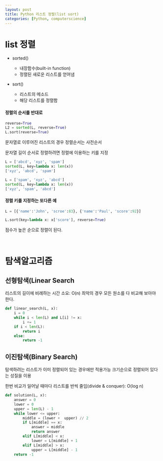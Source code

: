 ```yaml
---
layout: post
title: Python 리스트 정렬(list sort)
categories: [Python, computerscience]
---
```


# list 정렬

* sorted()
    * 내장함수(built-in function)
	* 정렬된 새로운 리스트를 얻어냄

* sort()
	* 리스트의 메소드
	* 해당 리스트를 정렬함

#### 정렬의 순서를 반대로

```python
reverse=True
L2 = sorted(L, reverse=True)
L.sort(reverse=True)
```

문자열로 이루어진 리스트의 경우 정렬순서는 사전순서

문자열 길이 순서로 정렬하려면 정렬에 이용하는 키를 지정

```python
L = ['abcd', 'xyz', 'spam']
sorted(L, key=lambda x: len(x))
['xyz', 'abcd', 'spam']

L = ['spam', 'xyz', 'abcd']
sorted(L, key=lambda x: len(x))
['xyz', 'spam', 'abcd']
```

#### 정렬 키를 지정하는 또다른 예

```python
L = [{'name':'John', 'scroe':83}, {'name':'Paul', 'score':92}]

L.sort(key=lambda x: x['score'], reverse=True)
```

점수가 높은 순으로 정렬이 된다.

<br>

# 탐색알고리즘

## 선형탐색(Linear Search

리스트의 길이에 비례하는 시간 소요: O(n)
최악의 경우 모든 원소를 다 비교해 보아야 한다.

```python
def linear_search(L, x):
    i = 0
    while i < len(L) and L[i] != x:
        i += 1
    if i < len(L):
        return i
    else:
        return -1
```

## 이진탐색(Binary Search)

탐색하려는 리스트가 이미 정렬되어 있는 경우에만 적용가능
크기순으로 정렬되어 있다는 성질을 이용

한번 비교가 일어날 때마다 리스트를 반씩 줄임(divide & conquer): O(log n)

```python
def solution(L, x):
    answer = 0
    lower = 0
    upper = len(L) - 1
    while lower <= upper:
        middle = (lower +  upper) // 2
        if L[middle] == x:
            answer = middle
            return answer
        elif L[middle] < x:
            lower = L[middle] + 1
        elif L[middle] > x:
            upper = L[middle] - 1
    return -1
```
